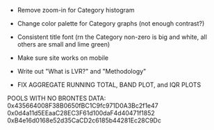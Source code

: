 - Remove zoom-in for Category histogram
- Change color palette for Category graphs (not enough contrast?)
- Consistent title font (rn the Category non-zero is big and white, all others are small and lime green)
- Make sure site works on mobile
- Write out "What is LVR?" and "Methodology"


- FIX AGGREGATE RUNNING TOTAL, BAND PLOT, and IQR PLOTS

POOLS WITH NO BRONTES DATA:
0x435664008F38B0650fBC1C9fc971D0A3Bc2f1e47
0x0d4a11d5EEaaC28EC3F61d100daF4d40471f1852
0xB4e16d0168e52d35CaCD2c6185b44281Ec28C9Dc